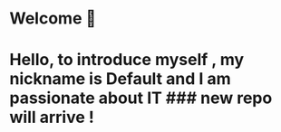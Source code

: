 <h1>  Welcome 👋<h1>
Hello, to introduce myself , my nickname is Default and I am passionate about IT
### new repo will arrive ! 
